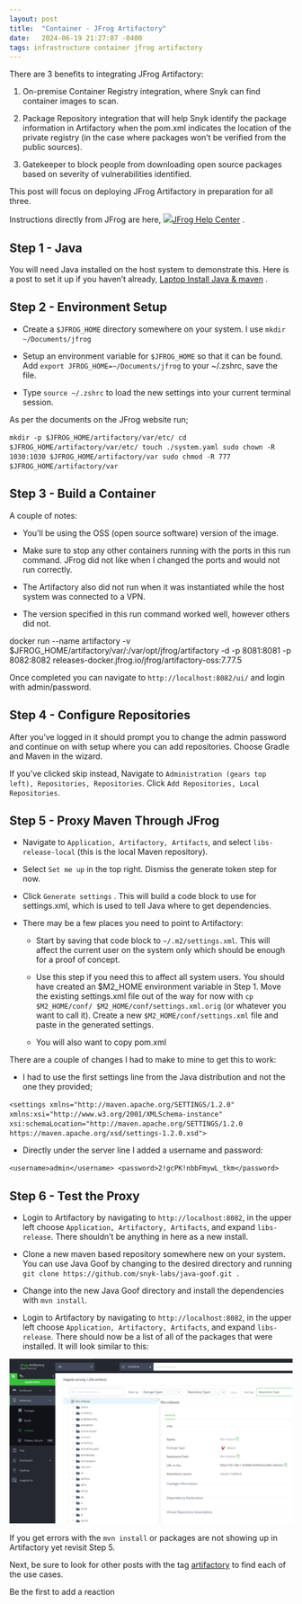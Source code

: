 ```yaml
---
layout: post
title:  "Container - JFrog Artifactory"
date:   2024-06-19 21:27:07 -0400
tags: infrastructure container jfrog artifactory
---
```


There are 3 benefits to integrating JFrog Artifactory:

1.  On-premise Container Registry integration, where Snyk can find container images to scan.
    
2.  Package Repository integration that will help Snyk identify the package information in Artifactory when the pom.xml indicates the location of the private registry (in the case where packages won’t be verified from the public sources).
    
3.  Gatekeeper to block people from downloading open source packages based on severity of vulnerabilities identified.
    

This post will focus on deploying JFrog Artifactory in preparation for all three.

Instructions directly from JFrog are here, [![](https://jfrog.com/help/favicon.ico)JFrog Help Center](https://jfrog.com/help/r/jfrog-installation-setup-documentation/install-artifactory-single-node-with-docker?section=UUID-999fbbd5-ed0b-361e-e622-5bf2bc159060_UUID-6560a094-94c2-ca03-359f-ccb55be0e480) .

## Step 1 - Java

You will need Java installed on the host system to demonstrate this. Here is a post to set it up if you haven’t already, [Laptop Install Java & maven](https://snyksec.atlassian.net/wiki/spaces/~629db3cb76c0360069f263e7/blog/2023/11/15/1750204429) .

## Step 2 - Environment Setup

-   Create a `$JFROG_HOME` directory somewhere on your system. I use `mkdir ~/Documents/jfrog`
    
-   Setup an environment variable for `$JFROG_HOME` so that it can be found. Add `export JFROG_HOME=~/Documents/jfrog` to your ~/.zshrc, save the file.
    
-   Type `source ~/.zshrc` to load the new settings into your current terminal session.
    

As per the documents on the JFrog website run;

`mkdir -p $JFROG_HOME/artifactory/var/etc/ cd $JFROG_HOME/artifactory/var/etc/ touch ./system.yaml sudo chown -R 1030:1030 $JFROG_HOME/artifactory/var sudo chmod -R 777 $JFROG_HOME/artifactory/var`

## Step 3 - Build a Container

A couple of notes:

-   You’ll be using the OSS (open source software) version of the image.
    
-   Make sure to stop any other containers running with the ports in this run command. JFrog did not like when I changed the ports and would not run correctly.
    
-   The Artifactory also did not run when it was instantiated while the host system was connected to a VPN.
    
-   The version specified in this run command worked well, however others did not.
    

docker run --name artifactory -v $JFROG\_HOME/artifactory/var/:/var/opt/jfrog/artifactory -d -p 8081:8081 -p 8082:8082 releases-docker.jfrog.io/jfrog/artifactory-oss:7.77.5

Once completed you can navigate to `http://localhost:8082/ui/` and login with admin/password.

## Step 4 - Configure Repositories

After you’ve logged in it should prompt you to change the admin password and continue on with setup where you can add repositories. Choose Gradle and Maven in the wizard.

If you’ve clicked skip instead, Navigate to `Administration (gears top left), Repositories, Repositories`. Click `Add Repositories, Local Repositories`.

## Step 5 - Proxy Maven Through JFrog

-   Navigate to `Application, Artifactory, Artifacts`, and select `libs-release-local` (this is the local Maven repository).
    
-   Select `Set me up` in the top right. Dismiss the generate token step for now.
    
-   Click `Generate settings` . This will build a code block to use for settings.xml, which is used to tell Java where to get dependencies.
    
-   There may be a few places you need to point to Artifactory:
    
    -   Start by saving that code block to `~/.m2/settings.xml`. This will affect the current user on the system only which should be enough for a proof of concept.
        
    -   Use this step if you need this to affect all system users. You should have created an $M2\_HOME environment variable in Step 1. Move the existing settings.xml file out of the way for now with `cp $M2_HOME/conf/ $M2_HOME/conf/settings.xml.orig` (or whatever you want to call it). Create a new `$M2_HOME/conf/settings.xml` file and paste in the generated settings.
        
    -   You will also want to copy pom.xml
        

There are a couple of changes I had to make to mine to get this to work:

-   I had to use the first settings line from the Java distribution and not the one they provided;
    

`<settings xmlns="http://maven.apache.org/SETTINGS/1.2.0" xmlns:xsi="http://www.w3.org/2001/XMLSchema-instance" xsi:schemaLocation="http://maven.apache.org/SETTINGS/1.2.0 https://maven.apache.org/xsd/settings-1.2.0.xsd">`

-   Directly under the server line I added a username and password:
    

`<username>admin</username> <password>2!gcPK!nbbFmywL_tkm</password>`

## Step 6 - Test the Proxy

-   Login to Artifactory by navigating to `http://localhost:8082`, in the upper left choose `Application, Artifactory, Artifacts`, and expand `libs-release`. There shouldn’t be anything in here as a new install.
    
-   Clone a new maven based repository somewhere new on your system. You can use Java Goof by changing to the desired directory and running `git clone https://github.com/snyk-labs/java-goof.git .`
    
-   Change into the new Java Goof directory and install the dependencies with `mvn install`.
    
-   Login to Artifactory by navigating to `http://localhost:8082`, in the upper left choose `Application, Artifactory, Artifacts`, and expand `libs-release`. There should now be a list of all of the packages that were installed. It will look similar to this:
    

<img src="/images/artifactory-container.png">

If you get errors with the `mvn install` or packages are not showing up in Artifactory yet revisit Step 5.

Next, be sure to look for other posts with the tag [artifactory](https://snyksec.atlassian.net/wiki/label/~629db3cb76c0360069f263e7/artifactory "https://snyksec.atlassian.net/wiki/label/~629db3cb76c0360069f263e7/artifactory") to find each of the use cases.

Be the first to add a reaction